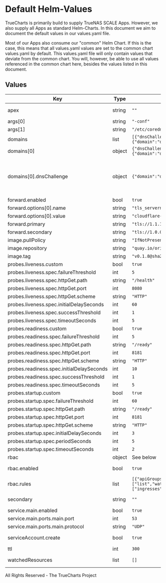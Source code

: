 # Default Helm-Values

TrueCharts is primarily build to supply TrueNAS SCALE Apps.
However, we also supply all Apps as standard Helm-Charts. In this document we aim to document the default values in our values.yaml file.

Most of our Apps also consume our "common" Helm Chart.
If this is the case, this means that all values.yaml values are set to the common chart values.yaml by default. This values.yaml file will only contain values that deviate from the common chart.
You will, however, be able to use all values referenced in the common chart here, besides the values listed in this document.

## Values

| Key | Type | Default | Description |
|-----|------|---------|-------------|
| apex | string | `""` | Override the default `serviceName.namespace` domain apex |
| args[0] | string | `"-conf"` |  |
| args[1] | string | `"/etc/coredns/Corefile"` |  |
| domains | list | `[{"dnsChallenge":{"domain":"dns01.clouddns.com","enabled":false},"domain":"example.com"}]` | list of processed domains |
| domains[0] | object | `{"dnsChallenge":{"domain":"dns01.clouddns.com","enabled":false},"domain":"example.com"}` | Delegated domain |
| domains[0].dnsChallenge | object | `{"domain":"dns01.clouddns.com","enabled":false}` | Optional configuration option for DNS01 challenge that will redirect all acme challenge requests to external cloud domain (e.g. managed by cert-manager) See: https://cert-manager.io/docs/configuration/acme/dns01/ |
| forward.enabled | bool | `true` |  |
| forward.options[0].name | string | `"tls_servername"` |  |
| forward.options[0].value | string | `"cloudflare-dns.com"` |  |
| forward.primary | string | `"tls://1.1.1.1"` |  |
| forward.secondary | string | `"tls://1.0.0.1"` |  |
| image.pullPolicy | string | `"IfNotPresent"` |  |
| image.repository | string | `"quay.io/oriedge/k8s_gateway"` |  |
| image.tag | string | `"v0.1.8@sha256:4937e28bb5dc4bd9c700a72d28e50d43929b4a9e8f64b4a306346426e6ed01e2"` |  |
| probes.liveness.custom | bool | `true` |  |
| probes.liveness.spec.failureThreshold | int | `5` |  |
| probes.liveness.spec.httpGet.path | string | `"/health"` |  |
| probes.liveness.spec.httpGet.port | int | `8080` |  |
| probes.liveness.spec.httpGet.scheme | string | `"HTTP"` |  |
| probes.liveness.spec.initialDelaySeconds | int | `60` |  |
| probes.liveness.spec.successThreshold | int | `1` |  |
| probes.liveness.spec.timeoutSeconds | int | `5` |  |
| probes.readiness.custom | bool | `true` |  |
| probes.readiness.spec.failureThreshold | int | `5` |  |
| probes.readiness.spec.httpGet.path | string | `"/ready"` |  |
| probes.readiness.spec.httpGet.port | int | `8181` |  |
| probes.readiness.spec.httpGet.scheme | string | `"HTTP"` |  |
| probes.readiness.spec.initialDelaySeconds | int | `10` |  |
| probes.readiness.spec.successThreshold | int | `1` |  |
| probes.readiness.spec.timeoutSeconds | int | `5` |  |
| probes.startup.custom | bool | `true` |  |
| probes.startup.spec.failureThreshold | int | `60` |  |
| probes.startup.spec.httpGet.path | string | `"/ready"` |  |
| probes.startup.spec.httpGet.port | int | `8181` |  |
| probes.startup.spec.httpGet.scheme | string | `"HTTP"` |  |
| probes.startup.spec.initialDelaySeconds | int | `3` |  |
| probes.startup.spec.periodSeconds | int | `5` |  |
| probes.startup.spec.timeoutSeconds | int | `2` |  |
| rbac | object | See below | Create a ClusterRole and ClusterRoleBinding |
| rbac.enabled | bool | `true` | Enables or disables the ClusterRole and ClusterRoleBinding |
| rbac.rules | list | `[{"apiGroups":[""],"resources":["services","namespaces"],"verbs":["list","watch"]},{"apiGroups":["extensions","networking.k8s.io"],"resources":["ingresses"],"verbs":["list","watch"]}]` | Set Rules on the ClusterRole |
| secondary | string | `""` | Service name of a secondary DNS server (should be `serviceName.namespace`) |
| service.main.enabled | bool | `true` |  |
| service.main.ports.main.port | int | `53` |  |
| service.main.ports.main.protocol | string | `"UDP"` |  |
| serviceAccount.create | bool | `true` | Specifies whether a service account should be created |
| ttl | int | `300` | TTL for non-apex responses (in seconds) |
| watchedResources | list | `[]` | Limit what kind of resources to watch, e.g. watchedResources: ["Ingress"] |

All Rights Reserved - The TrueCharts Project

